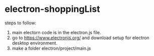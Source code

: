 # electron-shoppingList
steps to follow:
   1. main electorn code is in the electron.js file.
   2. go to https://www.electronjs.org/ and download setup for electron desktop environment.
   3. make a folder electron/project/main.js
   
